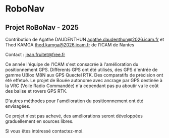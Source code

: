 # RoboNav

## Projet RoBoNav - 2025

Contribution de Agathe DAUDENTHUN <agathe.daudenthun@2026.icam.fr> et Thed KAMGA thed.kamga@2026.icam.fr de l'ICAM de Nantes

Contact : jean.fruitet@free.fr

Ce année l'équipe de l'ICAM s'est consacrée à l'amélioration du positionnement GPS.
Différents GPS ont été utilisés, des GPS d'entrée de gamme UBlox M8N aux GPS Quectel RTK.
Des comparatifs de précision ont été effetué.
Le projet de Bouée autonome avec ancrage par GPS destinée à la VRC (Voile Radio Commandée) n'a cependant pas pu aboutir vu le coût des balise et rovers GPS RTK.

D'autres méthodes pour l'amélioration du positionnnement ont été envisagées.


Ce projet n'est pas achevé, des améliorations seront développées graduellement en sources libres.

Si vous êtes intéressé contactez-moi.
